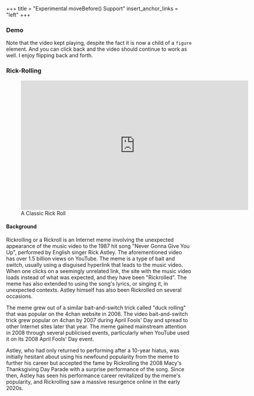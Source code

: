 +++
title = "Experimental moveBefore() Support"
insert_anchor_links = "left"
+++

### Demo

Note that the video kept playing, despite the fact it is now a child of a `figure` element.  And you can click back
and the video should continue to work as well.  I enjoy flipping back and forth.

### Rick-Rolling

<figure>
  <iframe hx-preserve="true" id="rick-roll" width="617" height="351" src="https://www.youtube.com/embed/GFq6wH5JR2A" 
          title="Rick Astley - Never Gonna Give You Up (Official Music Video)" frameborder="0" 
          allow="accelerometer; autoplay; clipboard-write; encrypted-media; gyroscope; picture-in-picture; web-share" 
          referrerpolicy="strict-origin-when-cross-origin" allowfullscreen></iframe>
<figcaption>A Classic Rick Roll</figcaption>
</figure>

#### Background

Rickrolling or a Rickroll is an Internet meme involving the unexpected appearance of the music video to the 1987 hit
song "Never Gonna Give You Up", performed by English singer Rick Astley. The aforementioned video has over 1.5 billion
views on YouTube. The meme is a type of bait and switch, usually using a disguised hyperlink that leads to the music
video. When one clicks on a seemingly unrelated link, the site with the music video loads instead of what was expected,
and they have been "Rickrolled". The meme has also extended to using the song's lyrics, or singing it, in unexpected
contexts. Astley himself has also been Rickrolled on several occasions.

The meme grew out of a similar bait-and-switch trick called "duck rolling" that was popular on the 4chan website in
2006. The video bait-and-switch trick grew popular on 4chan by 2007 during April Fools' Day and spread to other Internet
sites later that year. The meme gained mainstream attention in 2008 through several publicised events, particularly when
YouTube used it on its 2008 April Fools' Day event.

Astley, who had only returned to performing after a 10-year hiatus, was initially hesitant about using his newfound
popularity from the meme to further his career but accepted the fame by Rickrolling the 2008 Macy's Thanksgiving Day
Parade with a surprise performance of the song. Since then, Astley has seen his performance career revitalized by the
meme's popularity, and Rickrolling saw a massive resurgence online in the early 2020s.

